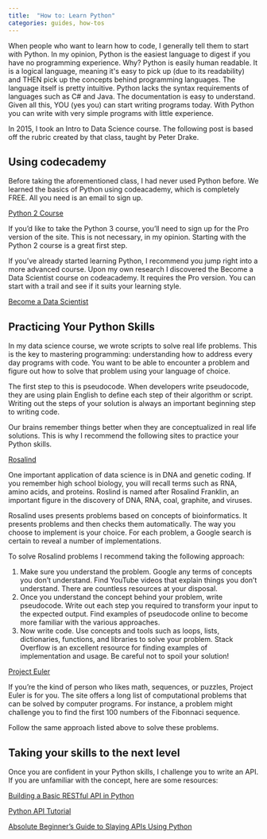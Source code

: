 ```yaml
---
title:  "How to: Learn Python"
categories: guides, how-tos
---
```


When people who want to learn how to code, I generally tell them to start with Python. In my opinion, Python is the easiest language to digest if you have no programming experience. Why? Python is easily human readable. It is a logical language, meaning it's easy to pick up (due to its readability) and THEN pick up the concepts behind programming languages. The language itself is pretty intuitive. Python lacks the syntax requirements of languages such as C# and Java. The documentation is easy to understand. Given all this, YOU (yes you) can start writing programs today. With Python you can write with very simple programs with little experience.

In 2015, I took an Intro to Data Science course. The following post is based off the rubric created by that class, taught by Peter Drake.

## Using codecademy

Before taking the aforementioned class, I had never used Python before. We learned the basics of Python using codeacademy, which is completely FREE. All you need is an email to sign up. 

[Python 2 Course](calendar.google.com/calendar/r/month/2019/8/1?tab=mc&pli=1)

If you’d like to take the Python 3 course, you’ll need to sign up for the Pro version of the site. This is not necessary, in my opinion. Starting with the Python 2 course is a great first step. 

If you’ve already started learning Python, I recommend you jump right into a more advanced course. Upon my own research I discovered the Become a Data Scientist course on codeacademy. It requires the Pro version. You can start with a trail and see if it suits your learning style. 

[Become a Data Scientist](https://www.codecademy.com/learn/paths/data-science)

## Practicing Your Python Skills

In my data science course, we wrote scripts to solve real life problems. This is the key to mastering programming: understanding how to address every day programs with code. You want to be able to encounter a problem and figure out how to solve that problem using your language of choice. 

The first step to this is pseudocode. When developers write pseudocode, they are using plain English to define each step of their algorithm or script. Writing out the steps of your solution is always an important beginning step to writing code. 

Our brains remember things better when they are conceptualized in real life solutions. This is why I recommend the following sites to practice your Python skills. 

[Rosalind](http://rosalind.info/problems/locations/)

One important application of data science is in DNA and genetic coding. If you remember high school biology, you will recall terms such as RNA, amino acids, and proteins. Roslind is named after Rosalind Franklin, an important figure in the discovery of DNA, RNA, coal, graphite, and viruses. 

Rosalind uses presents problems based on concepts of bioinformatics. It presents problems and then checks them automatically. The way you choose to implement is your choice. For each problem, a Google search is certain to reveal a number of implementations. 

To solve Rosalind problems I recommend taking the following approach:

1. Make sure you understand the problem. Google any terms of concepts you don’t understand. Find YouTube videos that explain things you don’t understand. There are countless resources at your disposal. 
2. Once you understand the concept behind your problem, write pseudocode. Write out each step you required to transform your input to the expected output. Find examples of pseudocode online to become more familiar with the various approaches. 
3. Now write code. Use concepts and tools such as loops, lists, dictionaries, functions, and libraries to solve your problem. Stack Overflow is an excellent resource for finding examples of implementation and usage. Be careful not to spoil your solution! 

[Project Euler](https://projecteuler.net/archives)

If you’re the kind of person who likes math, sequences, or puzzles, Project Euler is for you. The site offers a long list of computational problems that can be solved by computer programs. For instance, a problem might challenge you to find the first 100 numbers of the Fibonnaci sequence. 

Follow the same approach listed above to solve these problems.

## Taking your skills to the next level 

Once you are confident in your Python skills, I challenge you to write an API. If you are unfamiliar with the concept, here are some resources:

[Building a Basic RESTful API in Python](https://www.codementor.io/sagaragarwal94/building-a-basic-restful-api-in-python-58k02xsiq)

[Python API Tutorial](https://www.dataquest.io/blog/python-api-tutorial/)

[Absolute Beginner’s Guide to Slaying APIs Using Python](https://medium.com/quick-code/absolute-beginners-guide-to-slaying-apis-using-python-7b380dc82236)


